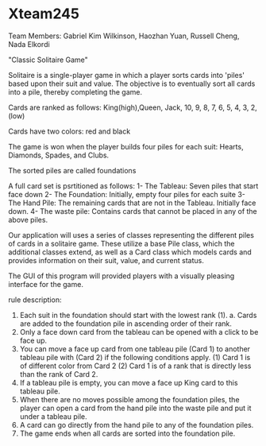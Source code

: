 # Xteam245
Team Members:
Gabriel Kim Wilkinson, Haozhan Yuan, Russell Cheng, Nada Elkordi

"Classic Solitaire Game"

Solitaire is a single-player game in which a player sorts cards into 'piles' based upon their suit and value. The objective is to eventually sort all cards into a pile, thereby completing the game.

Cards are ranked as follows:
King(high),Queen, Jack, 10, 9, 8, 7, 6, 5, 4, 3, 2, (low)

Cards have two colors: red and black

The game is won when the player builds four piles for each suit: Hearts, Diamonds, Spades, and Clubs.

The sorted piles are called foundations

A full card set is psrtitioned as follows: 
1- The Tableau: Seven piles that start face down 
2- The Foundation: Initially, empty four piles for each suite
3- The Hand Pile: The remaining cards that are not in the Tableau. Initially face down.
4- The waste pile: Contains cards that cannot be placed in any of the above piles.
 
Our application will uses a series of classes representing the different piles of cards in a solitaire game. These utilize a base Pile class, which the additional classes extend, as well as a Card class which models cards and provides information on their suit, value, and current status.

The GUI of this program will provided players with a visually pleasing interface for the game.

rule description:
1. Each suit in the foundation should start with the lowest rank (1).
a. Cards are added to the foundation pile in ascending order of their
rank.
2. Only a face down card from the tableau can be opened with a click to be
face up.
3. You can move a face up card from one tableau pile (Card 1) to another
tableau pile with (Card 2) if the following conditions apply.
 (1) Card 1 is of different color from Card 2
 (2) Card 1 is of a rank that is directly less than the rank of Card 2.
4. If a tableau pile is empty, you can move a face up King card to this tableau
pile.
5. When there are no moves possible among the foundation piles, the player
can open a card from the hand pile into the waste pile and put it under a
tableau pile.
6. A card can go directly from the hand pile to any of the foundation piles.
7. The game ends when all cards are sorted into the foundation pile.
